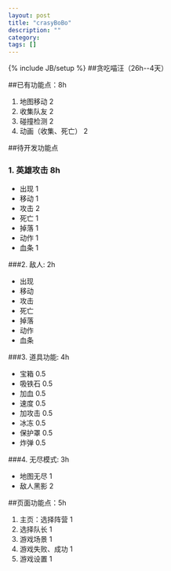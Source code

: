 ```yaml
---
layout: post
title: "crasyBoBo"
description: ""
category: 
tags: []
---
```

{% include JB/setup %}
##贪吃喵汪（26h--4天）

##已有功能点：8h
1. 地图移动 2
2. 收集队友 2
3. 碰撞检测 2
4. 动画（收集、死亡） 2

##待开发功能点

### 1. 英雄攻击 8h
 * 出现 1
 * 移动 1
 * 攻击 2
 * 死亡 1
 * 掉落 1
 * 动作 1
 * 血条 1
 
###2. 敌人: 2h
 * 出现 
 * 移动 
 * 攻击 
 * 死亡 
 * 掉落 
 * 动作 
 * 血条 

###3. 道具功能: 4h
 * 宝箱 0.5
 * 吸铁石 0.5
 * 加血 0.5
 * 速度 0.5
 * 加攻击 0.5
 * 冰冻 0.5
 * 保护罩 0.5
 * 炸弹 0.5

###4. 无尽模式: 3h
 * 地图无尽 1
 * 敌人黑影 2

##页面功能点：5h
1. 主页：选择阵营 1
2. 选择队长 1
3. 游戏场景 1
4. 游戏失败、成功 1
5. 游戏设置 1